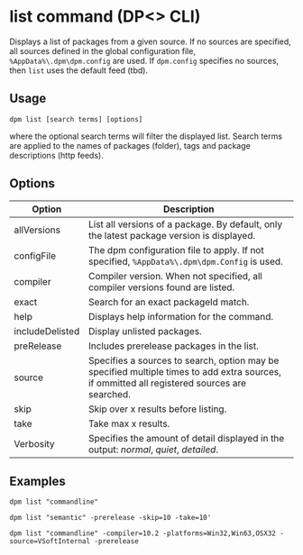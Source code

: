 # list command (DP<> CLI)

Displays a list of packages from a given source. If no sources are specified, all sources defined in the global configuration file, `%AppData%\.dpm\dpm.config` are used. If `dpm.config` specifies no sources, then `list` uses the default feed (tbd).

## Usage

```cli
dpm list [search terms] [options]
```

where the optional search terms will filter the displayed list. Search terms are applied to the names of packages (folder), tags and package descriptions (http feeds).

## Options

| Option          | Description                                                                                                                                  |
| --------------- | -------------------------------------------------------------------------------------------------------------------------------------------- |
| allVersions     | List all versions of a package. By default, only the latest package version is displayed.                                                    |
| configFile      | The dpm configuration file to apply. If not specified, `%AppData%\.dpm\dpm.Config` is used.                                                  |
| compiler        | Compiler version. When not specified, all compiler versions found are listed.                                                                |
| exact           | Search for an exact packageId match.                                                                                                         |
| help            | Displays help information for the command.                                                                                                   |
| includeDelisted | Display unlisted packages.                                                                                                                   |
| preRelease      | Includes prerelease packages in the list.                                                                                                    |
| source          | Specifies a sources to search, option may be specified multiple times to add extra sources, if ommitted all registered sources are searched. |
| skip            | Skip over x results before listing.                                                                                                          |
| take            | Take max x results.                                                                                                                          |
| Verbosity       | Specifies the amount of detail displayed in the output: _normal_, _quiet_, _detailed_.                                                       |

## Examples

```cli
dpm list "commandline"

dpm list "semantic" -prerelease -skip=10 -take=10'

dpm list "commandline" -compiler=10.2 -platforms=Win32,Win63,OSX32 -source=VSoftInternal -prerelease
```
